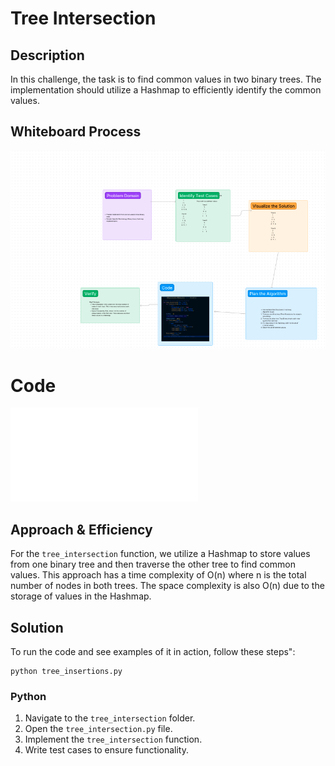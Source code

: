 # Tree Intersection

## Description

In this challenge, the task is to find common values in two binary trees. The implementation should utilize a Hashmap to efficiently identify the common values.

## Whiteboard Process

![alt text](image.png)

# Code

![Code](code_challenges\tree_intersection.py)

## Approach & Efficiency

For the `tree_intersection` function, we utilize a Hashmap to store values from one binary tree and then traverse the other tree to find common values. This approach has a time complexity of O(n) where n is the total number of nodes in both trees. The space complexity is also O(n) due to the storage of values in the Hashmap.

## Solution

To run the code and see examples of it in action, follow these steps":

```
python tree_insertions.py
```

### Python

1. Navigate to the `tree_intersection` folder.
2. Open the `tree_intersection.py` file.
3. Implement the `tree_intersection` function.
4. Write test cases to ensure functionality.

